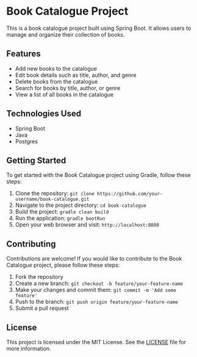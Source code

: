 # Book Catalogue Project

This is a book catalogue project built using Spring Boot. It allows users to manage and organize their collection of books.

## Features

- Add new books to the catalogue
- Edit book details such as title, author, and genre
- Delete books from the catalogue
- Search for books by title, author, or genre
- View a list of all books in the catalogue

## Technologies Used

- Spring Boot
- Java
- Postgres

## Getting Started

To get started with the Book Catalogue project using Gradle, follow these steps:

1. Clone the repository: `git clone https://github.com/your-username/book-catalogue.git`
2. Navigate to the project directory: `cd book-catalogue`
3. Build the project: `gradle clean build`
4. Run the application: `gradle bootRun`
5. Open your web browser and visit: `http://localhost:8080`

## Contributing

Contributions are welcome! If you would like to contribute to the Book Catalogue project, please follow these steps:

1. Fork the repository
2. Create a new branch: `git checkout -b feature/your-feature-name`
3. Make your changes and commit them: `git commit -m 'Add some feature'`
4. Push to the branch: `git push origin feature/your-feature-name`
5. Submit a pull request

## License

This project is licensed under the MIT License. See the [LICENSE](LICENSE) file for more information.
